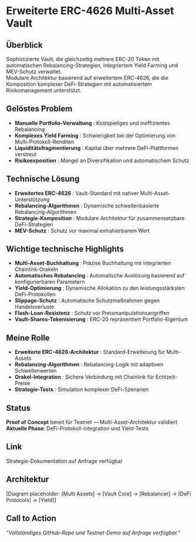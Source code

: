 # Erweiterte ERC-4626 Multi-Asset Vault

## Überblick

Sophistizierte Vault, die gleichzeitig mehrere ERC-20 Token mit automatischen Rebalancing-Strategien, integriertem Yield Farming und MEV-Schutz verwaltet.  
Modulare Architektur basierend auf erweitertem ERC-4626, die die Komposition komplexer DeFi-Strategien mit automatisiertem Risikomanagement unterstützt.

## Gelöstes Problem

- **Manuelle Portfolio-Verwaltung** : Kostspieliges und ineffizientes Rebalancing  
- **Komplexes Yield Farming** : Schwierigkeit bei der Optimierung von Multi-Protokoll-Renditen  
- **Liquiditätsfragmentierung** : Kapital über mehrere DeFi-Plattformen verstreut  
- **Risikoexposition** : Mangel an Diversifikation und automatischem Schutz

## Technische Lösung

- **Erweitertes ERC-4626** : Vault-Standard mit nativer Multi-Asset-Unterstützung  
- **Rebalancing-Algorithmen** : Dynamische schwellenbasierte Rebalancing-Algorithmen  
- **Strategie-Komposition** : Modulare Architektur für zusammensetzbare DeFi-Strategien  
- **MEV-Schutz** : Schutz vor maximal extrahierbarem Wert

## Wichtige technische Highlights

- **Multi-Asset-Buchhaltung** : Präzise Buchhaltung mit integrierten Chainlink-Orakeln  
- **Automatisches Rebalancing** : Automatische Auslösung basierend auf konfigurierbaren Parametern  
- **Yield-Optimierung** : Dynamische Allokation zu den leistungsstärksten DeFi-Protokollen  
- **Slippage-Schutz** : Automatische Schutzmaßnahmen gegen Handelsverluste  
- **Flash-Loan-Resistenz** : Schutz vor Preismanipulationsangriffen  
- **Vault-Shares-Tokenisierung** : ERC-20 repräsentiert Portfolio-Eigentum

## Meine Rolle

- **Erweiterte ERC-4626-Architektur** : Standard-Erweiterung für Multi-Assets  
- **Rebalancing-Algorithmen** : Rebalancing-Logik mit adaptiven Schwellenwerten  
- **Orakel-Integration** : Sichere Verbindung mit Chainlink für Echtzeit-Preise  
- **Strategie-Tests** : Simulation komplexer DeFi-Szenarien

## Status

**Proof of Concept** bereit für Testnet — Multi-Asset-Architektur validiert  
**Aktuelle Phase**: DeFi-Protokoll-Integration und Yield-Tests

## Link

Strategie-Dokumentation auf Anfrage verfügbar

## Architektur
[Diagram placeholder: [Multi Assets] → [Vault Core] → [Rebalancer] → [DeFi Protocols] → [Yield]]


## Call to Action

*"Vollständiges GitHub-Repo und Testnet-Demo auf Anfrage verfügbar."*

